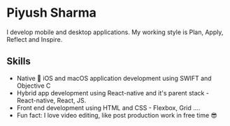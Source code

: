 # Piyush Sharma 

I develop mobile and desktop applications. My working style is Plan, Apply, Reflect and Inspire.

## Skills

* Native  iOS and macOS application development using SWIFT and Objective C
* Hybrid app development using React-native and it's parent stack - React-native, React, JS.
* Front end development using HTML and CSS - Flexbox, Grid ....
* Fun fact: I love video editing, like post production work in free time 😎 



<!---
piyusharma13/piyusharma13 is a ✨ special ✨ repository because its `README.md` (this file) appears on your GitHub profile.
You can click the Preview link to take a look at your changes.
--->
